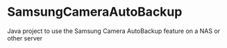 SamsungCameraAutoBackup
=======================

Java project to use the Samsung Camera AutoBackup feature on a NAS or other server
